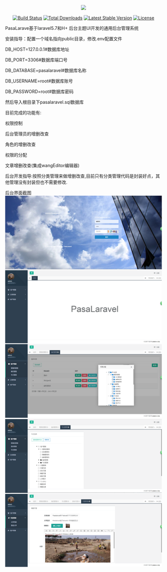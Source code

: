 <p align="center"><img src="https://laravel.com/assets/img/components/logo-laravel.svg"></p>

<p align="center">
<a href="https://travis-ci.org/laravel/framework"><img src="https://travis-ci.org/laravel/framework.svg" alt="Build Status"></a>
<a href="https://packagist.org/packages/laravel/framework"><img src="https://poser.pugx.org/laravel/framework/d/total.svg" alt="Total Downloads"></a>
<a href="https://packagist.org/packages/laravel/framework"><img src="https://poser.pugx.org/laravel/framework/v/stable.svg" alt="Latest Stable Version"></a>
<a href="https://packagist.org/packages/laravel/framework"><img src="https://poser.pugx.org/laravel/framework/license.svg" alt="License"></a>
</p>

PasaLarave基于laravel5.7和H+ 后台主题UI开发的通用后台管理系统

安装指导：配置一个域名指向public目录，修改.env配置文件

DB_HOST=127.0.0.1#数据库地址

DB_PORT=3306#数据库端口号

DB_DATABASE=pasalaravel#数据库名称

DB_USERNAME=root#数据库账号

DB_PASSWORD=root#数据库密码

然后导入根目录下pasalaravel.sql数据库

目前完成的功能有:

权限控制

后台管理员的增删改查

角色的增删改查

权限的分配

文章增删改查(集成wangEditor编辑器)

后台开发指导:按照分类管理来做增删改查,目前只有分类管理代码是封装好点，其他管理没有封装但也不需要修改.


后台界面截图
<img src="https://raw.githubusercontent.com/pasawu/PasaLaravel/master/public/uploads/1.png">
<img src="https://raw.githubusercontent.com/pasawu/PasaLaravel/master/public/uploads/2.png">
<img src="https://raw.githubusercontent.com/pasawu/PasaLaravel/master/public/uploads/3.png">
<img src="https://raw.githubusercontent.com/pasawu/PasaLaravel/master/public/uploads/4.png">
<img src="https://raw.githubusercontent.com/pasawu/PasaLaravel/master/public/uploads/5.png">


